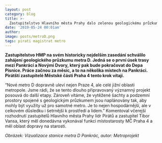 ```yaml
---
layout: post
category: blog
title: >-  
  Zastupitelstvo Hlavního města Prahy dalo zelenou geologickému průzkumu pro stavbu metra D. Piráti Prahy 4 to vítají
date: '2019-05-24 00:01am'
author: 
image: posts/metroD.png
tags: pirati magistrat metro
---
```


<b>Zastupitelstvo HMP na svém historicky nejdelším zasedání schválilo zahájení geologického průzkumu metra D. Jedná se o první úsek trasy mezi Pankrácí a Novými Dvory, který pak bude pokračovat do Depa Písnice. Práce začnou za měsíc, a to na několika místech na Pankráci. Pirátští zastupitelé Městské části Praha 4 tento krok vítají.</b>

“Nové metro D dopravně uleví nejen Praze 4, ale celé jižní oblasti metropole. Jsme rádi, že se tento dlouho připravovaný významný projekt posouvá do další etapy. Zároveň vítáme, že vytěžené šachty a podzemní prostory spojené s geologickým průzkumem jsou naplánovány tak, aby mohly být využity už pro samotné metro. Je to nejen hospodárnější, ale v celkovém důsledku i šetrnější k prostředí a lidem.” Komentoval včerejší rozhodnutí zastupitelů Hlavního města Prahy lídr Pirátů a zastupitel Tibor Vansa, který měl donedávna vykonával funkci místostarosty MČ Praha 4 a měl oblast dopravy na starosti.


<i>Obrázek: Vizualizace stanice metra D Pankrác, autor: Metroprojekt</i>
